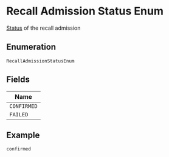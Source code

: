 
# Recall Admission Status Enum

[Status](http://draft-api-docs.form3.tech/api.html#enumerations-payment-admission-status) of the recall admission

## Enumeration

`RecallAdmissionStatusEnum`

## Fields

| Name |
|  --- |
| `CONFIRMED` |
| `FAILED` |

## Example

```
confirmed
```


